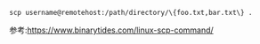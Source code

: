 ```
scp username@remotehost:/path/directory/\{foo.txt,bar.txt\} .
```

参考:<https://www.binarytides.com/linux-scp-command/>

